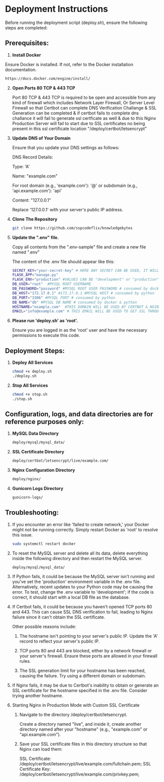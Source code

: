 # Deployment Instructions

Before running the deployment script (deploy.sh), ensure the following steps are completed:

## Prerequisites:

1. **Install Docker**

Ensure Docker is installed. If not, refer to the Docker installation documentation.

   ```sh
   https://docs.docker.com/engine/install/
   ```

2. **Open Ports 80 TCP & 443 TCP**

   Port 80 TCP & 443 TCP is required to be open and accessible from any kind of firewall which includes Network Layer Firewall, Or Server Level Firewall so that Certbot can complete DNS Verification Challange & SSL Generation can be completed & if certbot fails to complete dns challance it will fail to generate ssl certficate as well & due to this Nginx Production Server will fail to start due to SSL certificates no being present in this ssl certificate location "/deploy/certbot/letsencrypt"

3. **Update DNS of Your Domain**

   Ensure that you update your DNS settings as follows:

   DNS Record Details:

   Type: 'A'

   Name: "example.com"

      For root domain (e.g., 'example.com'): '@'
      or subdomain (e.g., 'api.example.com'): 'api'

   Content: "127.0.0.1" 
   
      Replace '127.0.0.1' with your server's public IP address.

4. **Clone The Repository**

   ```sh
   git clone https://github.com/sspcodeflix/knowledgebytes
   ```

5. **Update the ".env" file.**

   Copy all contents from the ".env-sample" file and create a new file named ".env"

   The content of the .env file should appear like this:

   ```sh
   SECRET_KEY="your-secret-key" # HERE ANY SECRET CAN BE USED, IT WILL BE USED BY PYTHON
   FLASK_APP="manage.py"
   FLASK_ENV="production" #VALUES CAN BE "development" or "production" 
   DB_USER="root"  #MYSQL ROOT USERNAME
   DB_PASSWORD="password" #MYSQL ROOT USER PASSWORD # consumed by docker & python
   DB_HOST="172.17.0.1" #172.17.0.1 #MYSQL HOST # consumed by python
   DB_PORT="3306" #MYSQL PORT # consumed by python
   DB_NAME="db" #MYSQL DB NAME # consumed by docker & python
   HOSTNAME="example.com"  #THIS DOMAIN WILL BE USED BY CERTBOT & NGINX TO GET SSL & RUN IT
   EMAIL="info@example.com" # THIS EMAIL WILL BE USED TO GET SSL THROUGH CERTBOT
   ```

4. **Please run 'deploy.sh' as 'root'.**

   Ensure you are logged in as the 'root' user and have the necessary permissions to execute this code.

## Deployment Steps:

1. **Deploy All Services**

   ```sh
   chmod +x deploy.sh
   ./deploy.sh
   ```

2. **Stop All Services**

   ```sh
   chmod +x stop.sh
   ./stop.sh
   ```

## Configuration, logs, and data directories are for reference purposes only:

   1. **MySQL Data Directory**

      ```sh
      deploy/mysql/mysql_data/
      ```

   2. **SSL Certificate Directory**

      ```sh
      deploy/certbot/letsencrypt/live/example.com/
      ```

   3. **Nginx Configuration Directory**

      ```sh
      deploy/nginx/
      ```

   4. **Gunicorn Logs Directory**

      ```sh
      gunicorn-logs/
      ```

## Troubleshooting:

   1. If you encounter an error like 'failed to create network,' your Docker might not be running correctly. Simply restart Docker as 'root' to resolve this issue.

         ```sh
         sudo systemctl restart docker
         ```

   2. To reset the MySQL server and delete all its data, delete everything inside the following directory and then restart the MySQL server.

         ```sh
         deploy/mysql/mysql_data/
         ```

   3. If Python fails, it could be because the MySQL server isn't running and you've set the 'production' environment variable in the .env file. Alternatively, recent updates to your Python code may be causing the error. To test, change the .env variable to 'development'; if the code is correct, it should start with a local DB file as the database.

   4. If Certbot fails, it could be because you haven't opened TCP ports 80 and 443. This can cause SSL DNS verification to fail, leading to Nginx failure since it can't obtain the SSL certificate.

      Other possible reasons include:

         1. The hostname isn't pointing to your server's public IP. Update the 'A' record to reflect your server's public IP.

         2. TCP ports 80 and 443 are blocked, either by a network firewall or your server's firewall. Ensure these ports are allowed in your firewall rules.

         3. The SSL generation limit for your hostname has been reached, causing the failure. Try using a different domain or subdomain.

   5. If Nginx fails, it may be due to Certbot's inability to obtain or generate an SSL certificate for the hostname specified in the .env file. Consider trying another hostname.

   6. Starting Nginx in Production Mode with Custom SSL Certificate

      1. Navigate to the directory /deploy/certbot/letsencrypt.

            Create a directory named "live", and inside it, create another directory named after your "hostname" (e.g., "example.com" or "api.example.com").

      2. Save your SSL certificate files in this directory structure so that Nginx can load them:

            SSL Certificate: /deploy/certbot/letsencrypt/live/example.com/fullchain.pem;
            SSL Certificate Key: /deploy/certbot/letsencrypt/live/example.com/privkey.pem;

